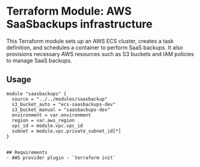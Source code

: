 # Terraform Module: AWS SaaSbackups infrastructure

This Terraform module sets up an AWS ECS cluster, creates a task definition, and schedules a container to perform SaaS backups. It also provisions necessary AWS resources such as S3 buckets and IAM policies to manage SaaS backups.

## Usage

```hcl
module "saasbackups" {
  source = "../../modules/saasbackup"
  s3_bucket_auto = "ecs-saasbackups-dev"
  s3_bucket_manual = "saasbackups-dev"
  environment = var.environment
  region = var.aws_region
  vpc_id = module.vpc.vpc_id
  subnet = module.vpc.private_subnet_id[*]
}


## Requirements 
- AWS provider plugin - `terraform init` 